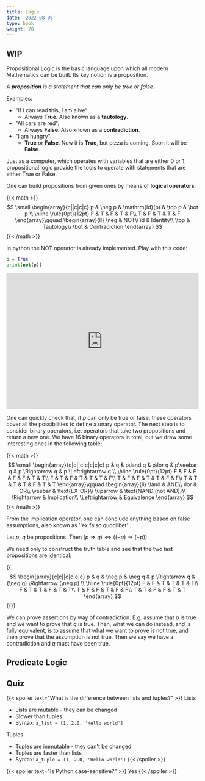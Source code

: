 ```yaml
---
title: Logic
date: '2022-08-06'
type: book
weight: 20
---
```



## WIP

Propositional Logic is the basic language upon which all modern Mathematics can be built. Its key notion is a proposition.

_A __proposition__ is a statement that can only be true or false._

Examples:

- "If I can read this, I am alive"
    - Always __True__. Also known as a __tautology__.
- "All cars are red". 
    - Always __False__. Also known as a __contradiction__.
- "I am hungry".
   - __True__ or __False__. Now it is __True__, but pizza is coming. Soon it will be __False__.

<!-- The goal of propositional logic is not to determine whether a proposition is true or false, but to provide the tools to operate with propositions. -->
Just as a computer, which operates with variables that are either 0 or 1, propositional logic provide the tools to operate with statements that are either True or False. 

One can build propositions from given ones by means of __logical operators__:

{{< math >}}
$$
\small
\begin{array}{c||c|c|c}
p & \neg p & \mathrm{id}(p) & \top p & \bot p \\
\hline
\rule{0pt}{12pt}
F & T & F & T & F\\
T & F & T & T & F
\end{array}\qquad
\begin{array}{ll}
  \neg & NOT\\
  id   & Identity\\
  \top & Tautology\\
  \bot & Contradiction
\end{array}
$$
{{< /math >}}

In python the NOT operator is already implemented. Play with this code:

```python
p = True
print(not(p))
```

<iframe 
    src="https://trinket.io/embed/python3" 
    width="100%" 
    height="356" 
    frameborder="0" 
    marginwidth="0" 
    marginheight="0" 
    allowfullscreen
    input="foo"
    >
</iframe>


One can quickly check that, if $p$ can only be true or false, these operators cover all the possibilities to define a unary operator. The next step is to consider binary operators, i.e. operators that take two propositions and return a new one. We have 16 binary operators in total, but we draw some interesting ones in the following table:

{{< math >}}
$$
\small
\begin{array}{c|c||c|c|c|c|c}
  p & q & p\land q & p\lor q & p\veebar q & p \Rightarrow q & p \Leftrightarrow q \\
  \hline
    \rule{0pt}{12pt} F & F & F & F & F & T & T\\
                     F & T & F & T & T & T & F\\
                     T & F & F & T & T & F & F\\
                     T & T & T & T & F & T & T
\end{array}\qquad
\begin{array}{ll}
  \land           & AND\\
  \lor            & OR\\
  \veebar         & \text{EX-OR}\\
  \uparrow        & \text{NAND (not AND)}\\
  \Rightarrow     & Implication\\
  \Leftrightarrow & Equivalence
\end{array}
$$
{{< /math >}}

From the implication operator, one can conclude anything based on false assumptions, also known as ''ex falso quodlibet''.

Let $p$, $q$ be propositions. Then $(p \Rightarrow q) \Leftrightarrow ((\neg q)\Rightarrow (\neg p))$.

We need only to construct the truth table and see that the two last propositions are identical:

{{<math>}}
$$
\begin{array}{c|c||c|c|c|c}
  p & q & \neg p &  \neg q & p \Rightarrow q & (\neg q) \Rightarrow (\neg p) \\
  \hline
    \rule{0pt}{12pt} F & F & T & T & T & T\\
                     F & T & T & F & T & T\\
                     T & F & F & T & F & F\\
                     T & T & F & F & T & T
\end{array}
$$
{{</math>}}

We can prove assertions by way of contradiction. E.g. assume that $p$ is true and we want to prove that $q$ is true. Then, what we can do instead, and is fully equivalent, is to assume that what we want to prove is not true, and then prove that the assumption is not true. Then we say we have a contradiction and $q$ must have been true.

## Predicate Logic



## Quiz

{{< spoiler text="What is the difference between lists and tuples?" >}}
Lists

- Lists are mutable - they can be changed
- Slower than tuples
- Syntax: `a_list = [1, 2.0, 'Hello world']`

Tuples

- Tuples are immutable - they can't be changed
- Tuples are faster than lists
- Syntax: `a_tuple = (1, 2.0, 'Hello world')`
  {{< /spoiler >}}

{{< spoiler text="Is Python case-sensitive?" >}}
Yes
{{< /spoiler >}}
